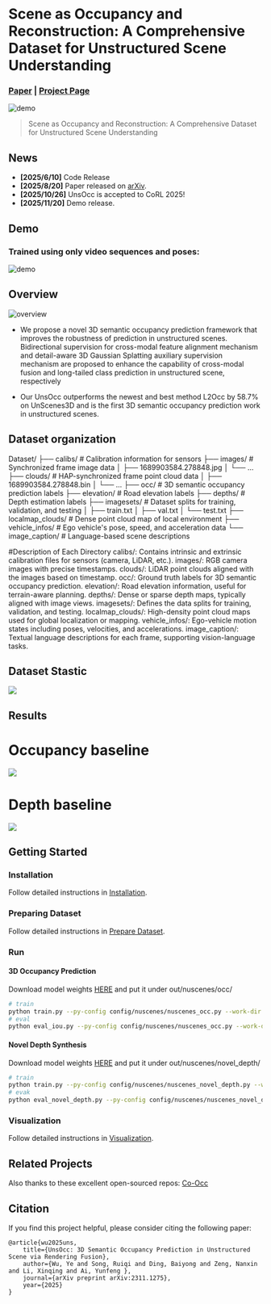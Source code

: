 # Scene as Occupancy and Reconstruction: A Comprehensive Dataset for Unstructured Scene Understanding
### [Paper](https://arxiv.org/pdf/2311.12754)  | [Project Page](https://github.com/ruiqi-song/UnScene-AutoDrive) 

![demo](./assets/overview.png)

> Scene as Occupancy and Reconstruction: A Comprehensive Dataset for Unstructured Scene Understanding

## News
- **[2025/6/10]** Code Release
- **[2025/8/20]** Paper released on [arXiv](https://arxiv.org/abs/2311.12755).
- **[2025/10/26]** UnsOcc is accepted to CoRL 2025!
- **[2025/11/20]** Demo release.

## Demo

### Trained using only video sequences and poses:

![demo](./assets/demo.gif)

## Overview
![overview](./assets/framework.png)

- We propose a novel 3D semantic occupancy prediction framework that improves the robustness of prediction in unstructured scenes. Bidirectional supervision for cross-modal feature alignment mechanism and detail-aware 3D Gaussian Splatting auxiliary supervision mechanism are proposed to enhance the capability of cross-modal fusion and long-tailed class prediction in unstructured scene, respectively

- Our UnsOcc outperforms the newest and best method L2Occ by 58.7% on UnScenes3D and is the first 3D semantic occupancy prediction work in unstructured scenes.

## Dataset organization
Dataset/
├── calibs/                  # Calibration information for sensors
├── images/                  # Synchronized frame image data
│   ├── 1689903584.278848.jpg
│   └── ...
├── clouds/                  # HAP-synchronized frame point cloud data
│   ├── 1689903584.278848.bin
│   └── ...
├── occ/                     # 3D semantic occupancy prediction labels
├── elevation/               # Road elevation labels
├── depths/                  # Depth estimation labels
├── imagesets/               # Dataset splits for training, validation, and testing
│   ├── train.txt
│   ├── val.txt
│   └── test.txt
├── localmap_clouds/         # Dense point cloud map of local environment
├── vehicle_infos/           # Ego vehicle's pose, speed, and acceleration data
└── image_caption/           # Language-based scene descriptions

#Description of Each Directory
calibs/: Contains intrinsic and extrinsic calibration files for sensors (camera, LiDAR, etc.).
images/: RGB camera images with precise timestamps.
clouds/: LiDAR point clouds aligned with the images based on timestamp.
occ/: Ground truth labels for 3D semantic occupancy prediction.
elevation/: Road elevation information, useful for terrain-aware planning.
depths/: Dense or sparse depth maps, typically aligned with image views.
imagesets/: Defines the data splits for training, validation, and testing.
localmap_clouds/: High-density point cloud maps used for global localization or mapping.
vehicle_infos/: Ego-vehicle motion states including poses, velocities, and accelerations.
image_caption/: Textual language descriptions for each frame, supporting vision-language tasks.

## Dataset Stastic
<img src=./assets/stastic.png>

## Results
# Occupancy baseline
<img src=./assets/occ_uns.png>

# Depth baseline
<img src=./assets/depth_nus.png>

## Getting Started

### Installation

Follow detailed instructions in [Installation](docs/installation.md).

### Preparing Dataset

Follow detailed instructions in [Prepare Dataset](docs/prepare_data.md).


### Run

#### 3D Occupancy Prediction

Download model weights [HERE](https://cloud.tsinghua.edu.cn/f/831c104c82a244e9878a/) and put it under out/nuscenes/occ/
```bash
# train
python train.py --py-config config/nuscenes/nuscenes_occ.py --work-dir out/nuscenes/occ_train --depth-metric
# eval
python eval_iou.py --py-config config/nuscenes/nuscenes_occ.py --work-dir out/nuscenes/occ --resume-from out/nuscenes/occ/model_state_dict.pth --occ3d --resolution 0.4 --sem --use-mask --scene-size 4
```

#### Novel Depth Synthesis


Download model weights [HERE](https://github.com/ruiqi-song) and put it under out/nuscenes/novel_depth/
```bash
# train
python train.py --py-config config/nuscenes/nuscenes_novel_depth.py --work-dir out/nuscenes/novel_depth_train --depth-metric
# evak
python eval_novel_depth.py --py-config config/nuscenes/nuscenes_novel_depth.py --work-dir out/nuscenes/novel_depth --resume-from out/nuscenes/novel_depth/model_state_dict.pth
```

### Visualization

Follow detailed instructions in [Visualization](docs/visualization.md).

## Related Projects


Also thanks to these excellent open-sourced repos:
[Co-Occ](https://github.com/Rorisis/Co-Occ/pulls) 


## Citation

If you find this project helpful, please consider citing the following paper:
```
@article{wu2025uns,
    title={UnsOcc: 3D Semantic Occupancy Prediction in Unstructured Scene via Rendering Fusion},
    author={Wu, Ye and Song, Ruiqi and Ding, Baiyong and Zeng, Nanxin and Li, Xinqing and Ai, Yunfeng },
    journal={arXiv preprint arXiv:2311.1275},
    year={2025}
}
```
